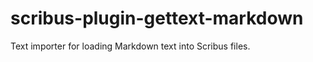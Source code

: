 scribus-plugin-gettext-markdown
===============================

Text importer for loading Markdown text into Scribus files.
